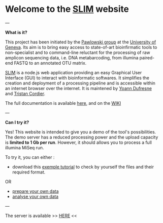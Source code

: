   
# Welcome to the [SLIM](https://github.com/yoann-dufresne/SLIM) website

—

**What is it?**

This project has been initiated by the [Pawlowski group](https://genev.unige.ch/research/laboratory/Jan-Pawlowski) at the [University of Geneva](https://www.unige.ch/en/university/presentation/). Its aim is to bring easy access to state-of-art bioinfirmatic tools to non-specialist and to command-line reluctant for the processing of raw amplicon sequencing data, i.e. DNA metabarcoding, from illumina paired-end FASTQ to an annotated OTU matrix. 

[SLIM](https://github.com/yoann-dufresne/SLIM) is a node.js web application providing an easy Graphical User Interface (GUI) to interact with bioinformatic softwares. It simplifies the creation and deployment of a processing pipeline and is accessible within an internet browser over the internet. It is maintened by [Yoann Dufresne](mailto:yoann.dufresne0@gmail.com) and [Tristan Cordier](mailto:tristan.cordier@gmail.com).

The full documentation is available [here](https://github.com/yoann-dufresne/SLIM), and on the [WIKI](https://github.com/yoann-dufresne/SLIM/wiki)

—


**Can I try it?**

Yes! This website is intended to give you a demo of the tool's possibilities. The demo server has a reduced processing power  and the upload capacity is **limited to 1 Gb per run**. However, it should allows you to process a full illumina MiSeq run.

To try it, you can either :
- download this [exemple tutorial](https://github.com/trtcrd/SLIM/blob/gh-pages/assets/tuto/exemple_tuto.zip) to check by yourself the files and their required format. 

OR 

- [prepare your own data](https://github.com/yoann-dufresne/SLIM#prepare-and-upload-your-data)
- [analyse your own data](https://github.com/yoann-dufresne/SLIM#analyse-your-data)

— 

The server is available >> [HERE](http://129.194.58.48:8080/) << 














